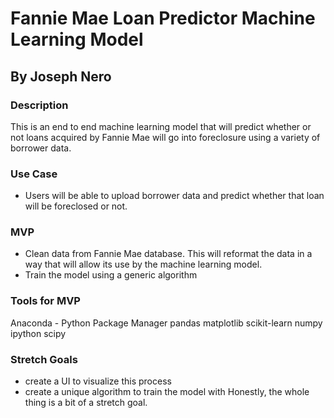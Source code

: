 # Fannie Mae Loan Predictor Machine Learning Model 

## By Joseph Nero 

### Description
This is an end to end machine learning model that will predict whether or not loans acquired by Fannie Mae will go into foreclosure using a variety of borrower data. 

### Use Case
* Users will be able to upload borrower data and predict whether that loan will be foreclosed or not. 

### MVP
* Clean data from Fannie Mae database. This will reformat the data in a way that will allow its use by the machine learning model. 
* Train the model using a generic algorithm 


### Tools for MVP
Anaconda - Python Package Manager 
pandas
matplotlib
scikit-learn
numpy 
ipython
scipy


### Stretch Goals
* create a UI to visualize this process 
* create a unique algorithm to train the model with
Honestly, the whole thing is a bit of a stretch goal. 

